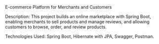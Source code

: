 E-commerce Platform for Merchants and Customers 

Description: This project builds an online marketplace with Spring Boot, enabling merchants to sell products and manage reviews, and allowing customers to browse, order, and review products.

Technologies Used: Spring Boot, Hibernate with JPA, Swagger, Postman.
